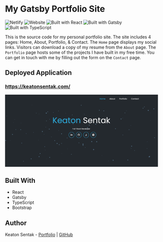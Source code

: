 # My Gatsby Portfolio Site

![Netlify](https://img.shields.io/netlify/6a8dd600-b1ee-499c-804c-06ad88e21f38)
![Website](https://img.shields.io/website?url=https%3A%2F%2Fkeatonsentak.com)
![Built with React](https://img.shields.io/badge/Built_with-React-61dafb?labelColor=5b5b5b&style=flat)
![Built with Gatsby](https://img.shields.io/badge/Built_with-Gatsby-7026b9?labelColor=5b5b5b&style=flat)
![Built with TypeScript](https://img.shields.io/badge/Built_with-TypeScript-2d79c7?labelColor=5b5b5b&style=flat)

This is the source code for my personal portfolio site. The site includes 4
pages: Home, About, Portfolio, & Contact. The `Home` page displays my social
links. Visitors can download a copy of my resume from the `About` page. The
`Portfolio` page hosts some of the projects I have built in my free time.
You can get in touch with me by filling out the form on the `Contact` page.

## Deployed Application

### https://keatonsentak.com/

![App Screenshot](./src/images/keaton-portfolio.png)

## Built With

- React
- Gatsby
- TypeScript
- Bootstrap

## Author

Keaton Sentak - [Portfolio](https://keatonsentak.com) | [GitHub](https://github.com/ksentak)
